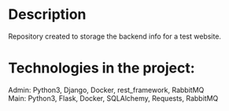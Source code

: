 # Description
Repository created to storage the backend info for a test website.

# Technologies in the project:
Admin: Python3, Django, Docker, rest_framework, RabbitMQ  
Main: Python3, Flask, Docker, SQLAlchemy, Requests, RabbitMQ  
